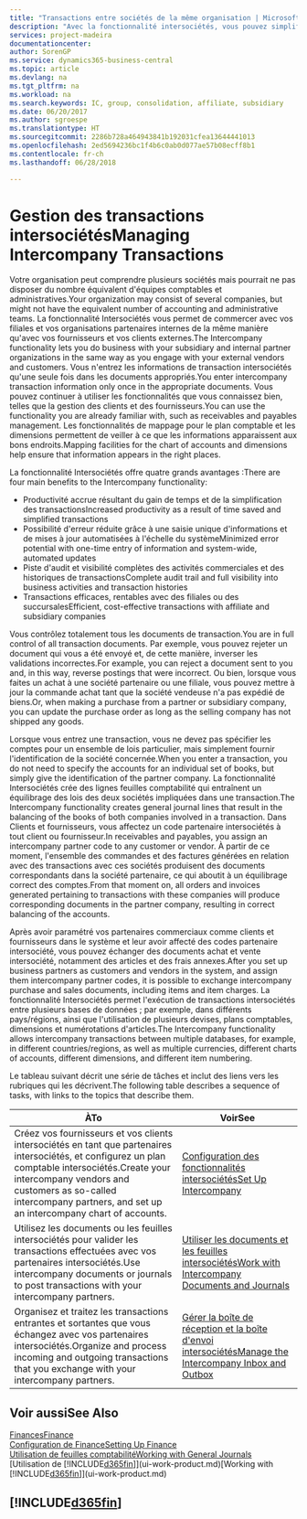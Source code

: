 ```yaml
---
title: "Transactions entre sociétés de la même organisation | Microsoft Docs"
description: "Avec la fonctionnalité intersociétés, vous pouvez simplifier les processus et les transactions entre sociétés appartenant à la même organisation."
services: project-madeira
documentationcenter: 
author: SorenGP
ms.service: dynamics365-business-central
ms.topic: article
ms.devlang: na
ms.tgt_pltfrm: na
ms.workload: na
ms.search.keywords: IC, group, consolidation, affiliate, subsidiary
ms.date: 06/20/2017
ms.author: sgroespe
ms.translationtype: HT
ms.sourcegitcommit: 2286b728a464943841b192031cfea13644441013
ms.openlocfilehash: 2ed5694236bc1f4b6c0ab0d077ae57b08ecff8b1
ms.contentlocale: fr-ch
ms.lasthandoff: 06/28/2018

---
```

# <a name="managing-intercompany-transactions"></a><span data-ttu-id="be312-103">Gestion des transactions intersociétés</span><span class="sxs-lookup"><span data-stu-id="be312-103">Managing Intercompany Transactions</span></span>
<span data-ttu-id="be312-104">Votre organisation peut comprendre plusieurs sociétés mais pourrait ne pas disposer du nombre équivalent d'équipes comptables et administratives.</span><span class="sxs-lookup"><span data-stu-id="be312-104">Your organization may consist of several companies, but might not have the equivalent number of accounting and administrative teams.</span></span> <span data-ttu-id="be312-105">La fonctionnalité Intersociétés vous permet de commercer avec vos filiales et vos organisations partenaires internes de la même manière qu'avec vos fournisseurs et vos clients externes.</span><span class="sxs-lookup"><span data-stu-id="be312-105">The Intercompany functionality lets you do business with your subsidiary and internal partner organizations in the same way as you engage with your external vendors and customers.</span></span> <span data-ttu-id="be312-106">Vous n'entrez les informations de transaction intersociétés qu'une seule fois dans les documents appropriés.</span><span class="sxs-lookup"><span data-stu-id="be312-106">You enter intercompany transaction information only once in the appropriate documents.</span></span> <span data-ttu-id="be312-107">Vous pouvez continuer à utiliser les fonctionnalités que vous connaissez bien, telles que la gestion des clients et des fournisseurs.</span><span class="sxs-lookup"><span data-stu-id="be312-107">You can use the functionality you are already familiar with, such as receivables and payables management.</span></span> <span data-ttu-id="be312-108">Les fonctionnalités de mappage pour le plan comptable et les dimensions permettent de veiller à ce que les informations apparaissent aux bons endroits.</span><span class="sxs-lookup"><span data-stu-id="be312-108">Mapping facilities for the chart of accounts and dimensions help ensure that information appears in the right places.</span></span>  

<span data-ttu-id="be312-109">La fonctionnalité Intersociétés offre quatre grands avantages :</span><span class="sxs-lookup"><span data-stu-id="be312-109">There are four main benefits to the Intercompany functionality:</span></span>  

- <span data-ttu-id="be312-110">Productivité accrue résultant du gain de temps et de la simplification des transactions</span><span class="sxs-lookup"><span data-stu-id="be312-110">Increased productivity as a result of time saved and simplified transactions</span></span>  
- <span data-ttu-id="be312-111">Possibilité d'erreur réduite grâce à une saisie unique d'informations et de mises à jour automatisées à l'échelle du système</span><span class="sxs-lookup"><span data-stu-id="be312-111">Minimized error potential with one-time entry of information and system-wide, automated updates</span></span>  
- <span data-ttu-id="be312-112">Piste d'audit et visibilité complètes des activités commerciales et des historiques de transactions</span><span class="sxs-lookup"><span data-stu-id="be312-112">Complete audit trail and full visibility into business activities and transaction histories</span></span>  
- <span data-ttu-id="be312-113">Transactions efficaces, rentables avec des filiales ou des succursales</span><span class="sxs-lookup"><span data-stu-id="be312-113">Efficient, cost-effective transactions with affiliate and subsidiary companies</span></span>  

<span data-ttu-id="be312-114">Vous contrôlez totalement tous les documents de transaction.</span><span class="sxs-lookup"><span data-stu-id="be312-114">You are in full control of all transaction documents.</span></span> <span data-ttu-id="be312-115">Par exemple, vous pouvez rejeter un document qui vous a été envoyé et, de cette manière, inverser les validations incorrectes.</span><span class="sxs-lookup"><span data-stu-id="be312-115">For example, you can reject a document sent to you and, in this way, reverse postings that were incorrect.</span></span> <span data-ttu-id="be312-116">Ou bien, lorsque vous faites un achat à une société partenaire ou une filiale, vous pouvez mettre à jour la commande achat tant que la société vendeuse n'a pas expédié de biens.</span><span class="sxs-lookup"><span data-stu-id="be312-116">Or, when making a purchase from a partner or subsidiary company, you can update the purchase order as long as the selling company has not shipped any goods.</span></span>  

<span data-ttu-id="be312-117">Lorsque vous entrez une transaction, vous ne devez pas spécifier les comptes pour un ensemble de lois particulier, mais simplement fournir l'identification de la société concernée.</span><span class="sxs-lookup"><span data-stu-id="be312-117">When you enter a transaction, you do not need to specify the accounts for an individual set of books, but simply give the identification of the partner company.</span></span> <span data-ttu-id="be312-118">La fonctionnalité Intersociétés crée des lignes feuilles comptabilité qui entraînent un équilibrage des lois des deux sociétés impliquées dans une transaction.</span><span class="sxs-lookup"><span data-stu-id="be312-118">The Intercompany functionality creates general journal lines that result in the balancing of the books of both companies involved in a transaction.</span></span> <span data-ttu-id="be312-119">Dans Clients et fournisseurs, vous affectez un code partenaire intersociétés à tout client ou fournisseur.</span><span class="sxs-lookup"><span data-stu-id="be312-119">In receivables and payables, you assign an intercompany partner code to any customer or vendor.</span></span> <span data-ttu-id="be312-120">À partir de ce moment, l'ensemble des commandes et des factures générées en relation avec des transactions avec ces sociétés produisent des documents correspondants dans la société partenaire, ce qui aboutit à un équilibrage correct des comptes.</span><span class="sxs-lookup"><span data-stu-id="be312-120">From that moment on, all orders and invoices generated pertaining to transactions with these companies will produce corresponding documents in the partner company, resulting in correct balancing of the accounts.</span></span>  

 <span data-ttu-id="be312-121">Après avoir paramétré vos partenaires commerciaux comme clients et fournisseurs dans le système et leur avoir affecté des codes partenaire intersociété, vous pouvez échanger des documents achat et vente intersociété, notamment des articles et des frais annexes.</span><span class="sxs-lookup"><span data-stu-id="be312-121">After you set up business partners as customers and vendors in the system, and assign them intercompany partner codes, it is possible to exchange intercompany purchase and sales documents, including items and item charges.</span></span> <span data-ttu-id="be312-122">La fonctionnalité Intersociétés permet l'exécution de transactions intersociétés entre plusieurs bases de données ; par exemple, dans différents pays/régions, ainsi que l'utilisation de plusieurs devises, plans comptables, dimensions et numérotations d'articles.</span><span class="sxs-lookup"><span data-stu-id="be312-122">The Intercompany functionality allows intercompany transactions between multiple databases, for example, in different countries/regions, as well as multiple currencies, different charts of accounts, different dimensions, and different item numbering.</span></span>  

<span data-ttu-id="be312-123">Le tableau suivant décrit une série de tâches et inclut des liens vers les rubriques qui les décrivent.</span><span class="sxs-lookup"><span data-stu-id="be312-123">The following table describes a sequence of tasks, with links to the topics that describe them.</span></span>

 |<span data-ttu-id="be312-124">À</span><span class="sxs-lookup"><span data-stu-id="be312-124">To</span></span> |<span data-ttu-id="be312-125">Voir</span><span class="sxs-lookup"><span data-stu-id="be312-125">See</span></span>|
 |---|---|
 |<span data-ttu-id="be312-126">Créez vos fournisseurs et vos clients intersociétés en tant que partenaires intersociétés, et configurez un plan comptable intersociétés.</span><span class="sxs-lookup"><span data-stu-id="be312-126">Create your intercompany vendors and customers as so-called intercompany partners, and set up an intercompany chart of accounts.</span></span>|[<span data-ttu-id="be312-127">Configuration des fonctionnalités intersociétés</span><span class="sxs-lookup"><span data-stu-id="be312-127">Set Up Intercompany</span></span>](intercompany-how-setup.md)|
 |<span data-ttu-id="be312-128">Utilisez les documents ou les feuilles intersociétés pour valider les transactions effectuées avec vos partenaires intersociétés.</span><span class="sxs-lookup"><span data-stu-id="be312-128">Use intercompany documents or journals to post transactions with your intercompany partners.</span></span>|[<span data-ttu-id="be312-129">Utiliser les documents et les feuilles intersociétés</span><span class="sxs-lookup"><span data-stu-id="be312-129">Work with Intercompany Documents and Journals</span></span>](intercompany-how-work-documents-journals.md)|
 |<span data-ttu-id="be312-130">Organisez et traitez les transactions entrantes et sortantes que vous échangez avec vos partenaires intersociétés.</span><span class="sxs-lookup"><span data-stu-id="be312-130">Organize and process incoming and outgoing transactions that you exchange with your intercompany partners.</span></span>|[<span data-ttu-id="be312-131">Gérer la boîte de réception et la boîte d'envoi intersociétés</span><span class="sxs-lookup"><span data-stu-id="be312-131">Manage the Intercompany Inbox and Outbox</span></span>](intercompany-how-manage-intercompany-inbox.md)|

## <a name="see-also"></a><span data-ttu-id="be312-132">Voir aussi</span><span class="sxs-lookup"><span data-stu-id="be312-132">See Also</span></span>
[<span data-ttu-id="be312-133">Finances</span><span class="sxs-lookup"><span data-stu-id="be312-133">Finance</span></span>](finance.md)  
[<span data-ttu-id="be312-134">Configuration de Finance</span><span class="sxs-lookup"><span data-stu-id="be312-134">Setting Up Finance</span></span>](finance-setup-finance.md)  
[<span data-ttu-id="be312-135">Utilisation de feuilles comptabilité</span><span class="sxs-lookup"><span data-stu-id="be312-135">Working with General Journals</span></span>](ui-work-general-journals.md)  
<span data-ttu-id="be312-136">[Utilisation de [!INCLUDE[d365fin](includes/d365fin_md.md)]](ui-work-product.md)</span><span class="sxs-lookup"><span data-stu-id="be312-136">[Working with [!INCLUDE[d365fin](includes/d365fin_md.md)]](ui-work-product.md)</span></span>

## [!INCLUDE[d365fin](includes/free_trial_md.md)]  
 

